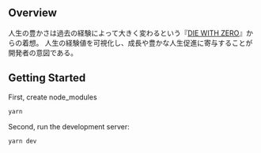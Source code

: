 ## Overview

人生の豊かさは過去の経験によって大きく変わるという『[DIE WITH ZERO](https://amzn.asia/d/0TnGUgI)』からの着想。
人生の経験値を可視化し、成長や豊かな人生促進に寄与することが開発者の意図である。

## Getting Started

First, create node_modules

```bash
yarn
```

Second, run the development server:

```bash
yarn dev
```
